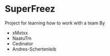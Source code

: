 # SuperFreez
Project for learning how to work with a team
By 
* xMxtxx
* NaatuTm
* Cedinator
* Andres-Schertenleib

